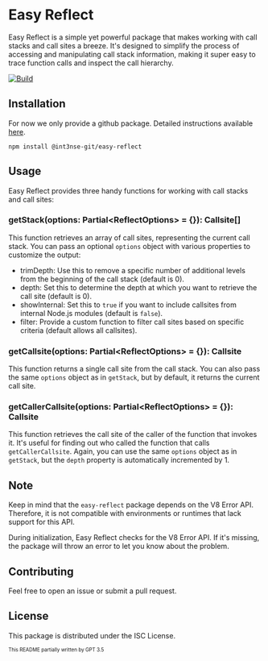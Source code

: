 # Easy Reflect

Easy Reflect is a simple yet powerful package that makes working with call stacks and call sites a breeze. It's designed to simplify the process of accessing and manipulating call stack information, making it super easy to trace function calls and inspect the call hierarchy.

[![Build](https://github.com/int3nse-git/easy-reflect/actions/workflows/build.yml/badge.svg?event=push)](https://github.com/int3nse-git/easy-reflect/actions/workflows/build.yml)

## Installation

For now we only provide a github package.
Detailed instructions available [here](https://docs.github.com/en/packages/working-with-a-github-packages-registry/working-with-the-npm-registry#installing-a-package).

```
npm install @int3nse-git/easy-reflect
```

## Usage

Easy Reflect provides three handy functions for working with call stacks and call sites:

### getStack(options: Partial\<ReflectOptions\> = {}): Callsite[]

This function retrieves an array of call sites, representing the current call stack. You can pass an optional `options` object with various properties to customize the output:

- trimDepth: Use this to remove a specific number of additional levels from the beginning of the call stack (default is 0).
- depth: Set this to determine the depth at which you want to retrieve the call site (default is 0).
- showInternal: Set this to `true` if you want to include callsites from internal Node.js modules (default is `false`).
- filter: Provide a custom function to filter call sites based on specific criteria (default allows all callsites).

### getCallsite(options: Partial\<ReflectOptions\> = {}): Callsite

This function returns a single call site from the call stack. You can also pass the same `options` object as in `getStack`, but by default, it returns the current call site.

### getCallerCallsite(options: Partial\<ReflectOptions\> = {}): Callsite

This function retrieves the call site of the caller of the function that invokes it. It's useful for finding out who called the function that calls `getCallerCallsite`. Again, you can use the same `options` object as in `getStack`, but the `depth` property is automatically incremented by 1.

## Note

Keep in mind that the `easy-reflect` package depends on the V8 Error API. Therefore, it is not compatible with environments or runtimes that lack support for this API.

During initialization, Easy Reflect checks for the V8 Error API. If it's missing, the package will throw an error to let you know about the problem.

## Contributing

Feel free to open an issue or submit a pull request.

## License

This package is distributed under the ISC License.

<sub><sup>This README partially written by GPT 3.5</sup></sub>

